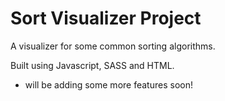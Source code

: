 # Sort Visualizer Project

A visualizer for some common sorting algorithms.

Built using Javascript, SASS and HTML.

- will be adding some more features soon!
